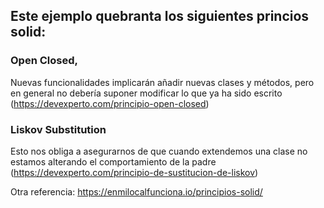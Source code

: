 ## Este ejemplo quebranta los siguientes princios solid:

### Open Closed, 
Nuevas funcionalidades implicarán añadir nuevas clases y métodos, pero en general no debería suponer modificar lo que ya ha sido escrito (https://devexperto.com/principio-open-closed)

### Liskov Substitution
Esto nos obliga a asegurarnos de que cuando extendemos una clase no estamos alterando el comportamiento de la padre (https://devexperto.com/principio-de-sustitucion-de-liskov)

Otra referencia: https://enmilocalfunciona.io/principios-solid/